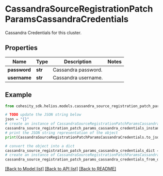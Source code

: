 # CassandraSourceRegistrationPatchParamsCassandraCredentials

Cassandra Credentials for this cluster.

## Properties

Name | Type | Description | Notes
------------ | ------------- | ------------- | -------------
**password** | **str** | Cassandra password. | 
**username** | **str** | Cassandra username. | 

## Example

```python
from cohesity_sdk.helios.models.cassandra_source_registration_patch_params_cassandra_credentials import CassandraSourceRegistrationPatchParamsCassandraCredentials

# TODO update the JSON string below
json = "{}"
# create an instance of CassandraSourceRegistrationPatchParamsCassandraCredentials from a JSON string
cassandra_source_registration_patch_params_cassandra_credentials_instance = CassandraSourceRegistrationPatchParamsCassandraCredentials.from_json(json)
# print the JSON string representation of the object
print(CassandraSourceRegistrationPatchParamsCassandraCredentials.to_json())

# convert the object into a dict
cassandra_source_registration_patch_params_cassandra_credentials_dict = cassandra_source_registration_patch_params_cassandra_credentials_instance.to_dict()
# create an instance of CassandraSourceRegistrationPatchParamsCassandraCredentials from a dict
cassandra_source_registration_patch_params_cassandra_credentials_from_dict = CassandraSourceRegistrationPatchParamsCassandraCredentials.from_dict(cassandra_source_registration_patch_params_cassandra_credentials_dict)
```
[[Back to Model list]](../README.md#documentation-for-models) [[Back to API list]](../README.md#documentation-for-api-endpoints) [[Back to README]](../README.md)



